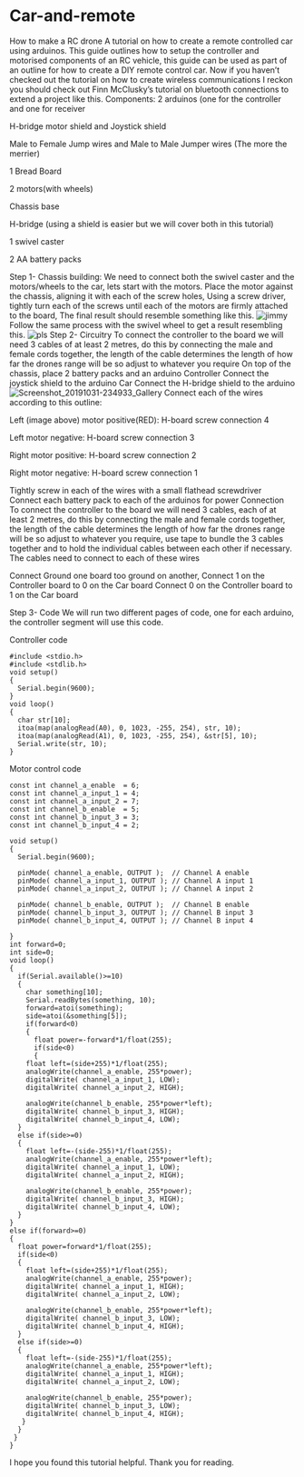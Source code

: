 # Car-and-remote
How to make a RC drone
A tutorial on how to create a remote controlled car using arduinos.
This guide outlines how to setup the controller and motorised components of an RC vehicle, this guide can be used as part of an outline for how to create a DIY remote control car. Now if you haven’t checked out the tutorial on how to create wireless communications I reckon you should check out Finn McClusky’s tutorial on bluetooth connections to extend a project like this. 
Components:
2 arduinos (one for the controller and one for receiver

H-bridge motor shield and Joystick shield

Male to Female Jump wires and Male to Male Jumper wires  (The more the merrier)

1 Bread Board

2 motors(with wheels)

Chassis base

H-bridge (using a shield is easier but we will cover both in this tutorial)

1 swivel caster

2 AA battery packs

Step 1- Chassis building:
We need to connect  both the swivel caster and the motors/wheels to the car, lets start with the motors. Place the motor against the chassis, aligning it with each of the screw holes, Using a screw driver, tightly turn each of the screws until each of the motors are firmly attached to the board, The final result should resemble something like this.
![jimmy](https://user-images.githubusercontent.com/57181085/67947772-80283e80-fc38-11e9-93a3-b2faafac91d6.jpg)
Follow the same process with the swivel wheel to get a result resembling this.
![pls](https://user-images.githubusercontent.com/57181085/67947692-51aa6380-fc38-11e9-84e4-ad47e73bc857.jpg)
Step 2- Circuitry
To connect the controller to the board we will need 3 cables of at least 2 metres, do this by connecting the male and female cords together, the length of the cable determines the length of how far the drones range will be so adjust to whatever you require
On top of the chassis, place 2 battery packs and an arduino
	Controller
	Connect the joystick shield to the arduino
Car
Connect the H-bridge shield to the arduino
![Screenshot_20191031-234933_Gallery](https://user-images.githubusercontent.com/57181085/67948396-b7e3b600-fc39-11e9-9532-a44a1323c8df.jpg)
	Connect each of the wires according to this outline:

Left (image above) motor positive(RED):
H-board screw connection 4

Left motor negative:
H-board screw connection 3

Right motor positive:
H-board screw connection 2

Right motor negative:
H-board screw connection 1

Tightly screw in each of the wires with a small flathead screwdriver
Connect each battery pack to each of the arduinos for power
Connection
To connect the controller to the board we will need 3 cables, each of at least 2 metres, do this by connecting the male and female cords together, the length of the cable determines the length of how far the drones range will be so adjust to whatever you require, use tape to bundle the 3 cables together and to hold the individual cables between each other if necessary. The cables need to connect to each of these wires

Connect Ground one board too ground on another,
Connect 1 on the Controller board to 0 on the Car board
Connect 0 on the Controller board to 1 on the Car board

Step 3- Code
We will run two different pages of code, one for each arduino, the controller segment will use this code.
	
Controller code
	
	#include <stdio.h>
	#include <stdlib.h>
	void setup()
	{
	  Serial.begin(9600);
	}
	void loop()
	{
	  char str[10];
	  itoa(map(analogRead(A0), 0, 1023, -255, 254), str, 10);
	  itoa(map(analogRead(A1), 0, 1023, -255, 254), &str[5], 10);
	  Serial.write(str, 10);
	}



Motor control code

	const int channel_a_enable  = 6;
	const int channel_a_input_1 = 4;
	const int channel_a_input_2 = 7;
	const int channel_b_enable  = 5;
	const int channel_b_input_3 = 3;
	const int channel_b_input_4 = 2;

	void setup()
	{
	  Serial.begin(9600);

	  pinMode( channel_a_enable, OUTPUT );  // Channel A enable
	  pinMode( channel_a_input_1, OUTPUT ); // Channel A input 1
	  pinMode( channel_a_input_2, OUTPUT ); // Channel A input 2

	  pinMode( channel_b_enable, OUTPUT );  // Channel B enable
	  pinMode( channel_b_input_3, OUTPUT ); // Channel B input 3
	  pinMode( channel_b_input_4, OUTPUT ); // Channel B input 4

	}
	int forward=0;
	int side=0;
	void loop()
	{
	  if(Serial.available()>=10)
	  {
	    char something[10];
	    Serial.readBytes(something, 10);
	    forward=atoi(something);
	    side=atoi(&something[5]);
	    if(forward<0)
	    {
	      float power=-forward*1/float(255);
	      if(side<0)
	      {
		float left=(side+255)*1/float(255);
		analogWrite(channel_a_enable, 255*power);
		digitalWrite( channel_a_input_1, LOW);
		digitalWrite( channel_a_input_2, HIGH);

        analogWrite(channel_b_enable, 255*power*left);
        digitalWrite( channel_b_input_3, HIGH);
        digitalWrite( channel_b_input_4, LOW);
      }
      else if(side>=0)
      {
        float left=-(side-255)*1/float(255);
        analogWrite(channel_a_enable, 255*power*left);
        digitalWrite( channel_a_input_1, LOW);
        digitalWrite( channel_a_input_2, HIGH);

        analogWrite(channel_b_enable, 255*power);
        digitalWrite( channel_b_input_3, HIGH);
        digitalWrite( channel_b_input_4, LOW);
      }
    }
    else if(forward>=0)
    {
      float power=forward*1/float(255);
      if(side<0)
      {
        float left=(side+255)*1/float(255);
        analogWrite(channel_a_enable, 255*power);
        digitalWrite( channel_a_input_1, HIGH);
        digitalWrite( channel_a_input_2, LOW);

        analogWrite(channel_b_enable, 255*power*left);
        digitalWrite( channel_b_input_3, LOW);
        digitalWrite( channel_b_input_4, HIGH);        
      }
      else if(side>=0)
      {
        float left=-(side-255)*1/float(255);
        analogWrite(channel_a_enable, 255*power*left);
        digitalWrite( channel_a_input_1, HIGH);
        digitalWrite( channel_a_input_2, LOW);

        analogWrite(channel_b_enable, 255*power);
        digitalWrite( channel_b_input_3, LOW);
        digitalWrite( channel_b_input_4, HIGH);        
       }
      }
     }
    }
I hope you found this tutorial helpful. Thank you for reading.
